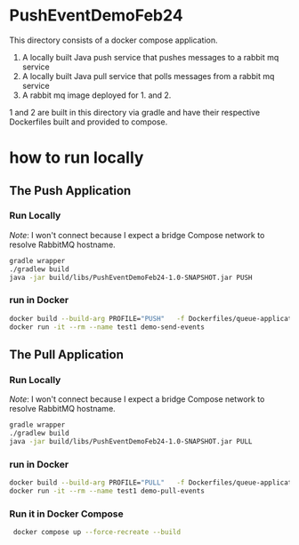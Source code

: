 # PushEventDemoFeb24
This directory consists of a docker compose application. 

1) A locally built Java push service that pushes messages to a rabbit mq service
2) A locally built Java pull service that polls messages from a rabbit mq service
3) A rabbit mq image deployed for 1. and 2.

1 and 2 are built in this directory via gradle and have their respective Dockerfiles built and provided to compose.

# how to run locally


## The Push Application

### Run Locally

_Note_: I won't connect because I expect a bridge Compose network to resolve RabbitMQ hostname.

```bash
gradle wrapper
./gradlew build
java -jar build/libs/PushEventDemoFeb24-1.0-SNAPSHOT.jar PUSH
```

### run in Docker

```bash
docker build --build-arg PROFILE="PUSH"   -f Dockerfiles/queue-application/Dockerfile  --no-cache --progress plain -t demo-send-events .
docker run -it --rm --name test1 demo-send-events  
```

## The Pull Application

### Run Locally

_Note_: I won't connect because I expect a bridge Compose network to resolve RabbitMQ hostname.

```bash
gradle wrapper
./gradlew build
java -jar build/libs/PushEventDemoFeb24-1.0-SNAPSHOT.jar PULL
```

### run in Docker

```bash
docker build --build-arg PROFILE="PULL"   -f Dockerfiles/queue-application/Dockerfile  --no-cache --progress plain -t demo-send-events .
docker run -it --rm --name test1 demo-pull-events 
```


### Run it in Docker Compose
```bash
 docker compose up --force-recreate --build
```


